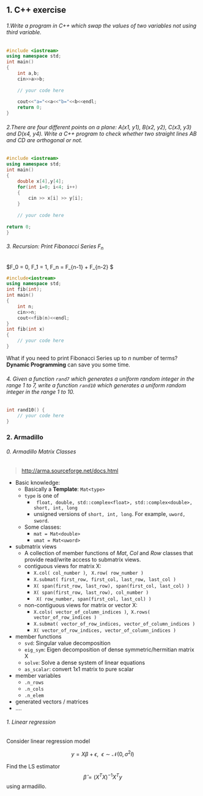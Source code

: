 ## 1. C++ exercise

###### 1.Write a program in C++ which swap the values of two variables not using third variable.

```c++
#include <iostream>
using namespace std;
int main()
{
    int a,b;
    cin>>a>>b;
    
	// your code here
    
    cout<<"a="<<a<<"b="<<b<<endl;
	return 0;
}
```



###### 2.There are four different points on a plane: A(x1, y1), B(x2, y2), C(x3, y3) and D(x4, y4). Write a C++ program to check whether two straight lines AB and CD are orthogonal or not.

```c++
#include <iostream>
using namespace std;
int main()
{
    double x[4],y[4];
    for(int i=0; i<4; i++)
    {
        cin >> x[i] >> y[i];
    }
    
    // your code here
    
return 0;
}	
```



###### 3.  Recursion: Print Fibonacci Series $F_n$

$F_0 = 0, F_1 = 1, F_n = F_{n-1} + F_{n-2} $

```c++
#include<iostream>
using namespace std;
int fib(int);
int main()
{
    int n;
    cin>>n;
    cout<<fib(n)<<endl;
}
int fib(int x)
{
	// your code here
}
```

What if you need to print Fibonacci Series up to $n$ number of terms?  **Dynamic Programming** can save you some time.



###### 4. Given a function `rand7` which generates a uniform random integer in the range 1 to 7, write a function `rand10` which generates a uniform random integer in the range 1 to 10.

```c++
int rand10() {
    // your code here
}
```



### 2. Armadillo

###### 0. Armadillo Matrix Classes

> http://arma.sourceforge.net/docs.html

* Basic knowledge:
  * Basically a **Template**: ```Mat<type>```
  * ```type``` is one of 
    * ``` float, double, std::complex<float>, std::complex<double>, short, int, long``` 
    * unsigned versions of ```short, int, long```. For example, ```uword, sword```.
  * Some classes:
    * ```mat = Mat<double>```
    * ```umat = Mat<uword>```
* submatrix views
  * A collection of member functions of *Mat*, *Col* and *Row* classes that provide read/write access to submatrix views.
  * contiguous views for matrix X:
    * ```X.col( col_number )```, ``` X.row( row_number )```
    * ```X.submat( first_row, first_col, last_row, last_col ) ```
    * ```X( span(first_row, last_row), span(first_col, last_col) )```
    * ```X( span(first_row, last_row), col_number )```
    * ``` X( row_number, span(first_col, last_col) )```
  * non-contiguous views for matrix or vector X:
    * ```X.cols( vector_of_column_indices )```,``` X.rows( vector_of_row_indices )```
    * ```X.submat( vector_of_row_indices, vector_of_column_indices )```
    * ```X( vector_of_row_indices, vector_of_column_indices )```
* member functions
  * ```svd```: Singular value decomposition
  * ```eig_sym```:  Eigen decomposition of dense symmetric/hermitian matrix X
  * ```solve```: Solve a dense system of linear equations
  * ```as_scalar```: convert 1x1 matrix to pure scalar
* member variables
  * ```.n_rows```
  * ```.n_cols```
  * ```.n_elem```
* generated vectors / matrices
* ....



###### 1. Linear regression

Consider linear regression model 

$$y = X\beta + \epsilon,\ \ \epsilon\sim\mathcal{N}(0,\sigma^2 I)$$

Find the LS estimator $$\hat{\beta} = (X^TX)^{-1}X^Ty$$ using armadillo.
